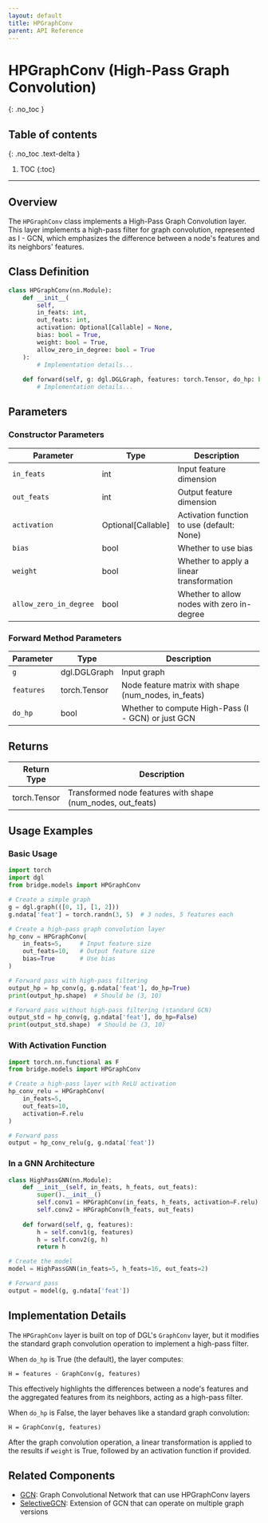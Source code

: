 ```yaml
---
layout: default
title: HPGraphConv
parent: API Reference
---
```


# HPGraphConv (High-Pass Graph Convolution)
{: .no_toc }

## Table of contents
{: .no_toc .text-delta }

1. TOC
{:toc}

---

## Overview

The `HPGraphConv` class implements a High-Pass Graph Convolution layer. This layer implements a high-pass filter for graph convolution, represented as I - GCN, which emphasizes the difference between a node's features and its neighbors' features.

## Class Definition

```python
class HPGraphConv(nn.Module):
    def __init__(
        self, 
        in_feats: int, 
        out_feats: int, 
        activation: Optional[Callable] = None, 
        bias: bool = True,
        weight: bool = True,
        allow_zero_in_degree: bool = True
    ):
        # Implementation details...
        
    def forward(self, g: dgl.DGLGraph, features: torch.Tensor, do_hp: bool = True) -> torch.Tensor:
        # Implementation details...
```

## Parameters

### Constructor Parameters

| Parameter | Type | Description |
|-----------|------|-------------|
| `in_feats` | int | Input feature dimension |
| `out_feats` | int | Output feature dimension |
| `activation` | Optional[Callable] | Activation function to use (default: None) |
| `bias` | bool | Whether to use bias |
| `weight` | bool | Whether to apply a linear transformation |
| `allow_zero_in_degree` | bool | Whether to allow nodes with zero in-degree |

### Forward Method Parameters

| Parameter | Type | Description |
|-----------|------|-------------|
| `g` | dgl.DGLGraph | Input graph |
| `features` | torch.Tensor | Node feature matrix with shape (num_nodes, in_feats) |
| `do_hp` | bool | Whether to compute High-Pass (I - GCN) or just GCN |

## Returns

| Return Type | Description |
|-------------|-------------|
| torch.Tensor | Transformed node features with shape (num_nodes, out_feats) |

## Usage Examples

### Basic Usage

```python
import torch
import dgl
from bridge.models import HPGraphConv

# Create a simple graph
g = dgl.graph(([0, 1], [1, 2]))
g.ndata['feat'] = torch.randn(3, 5)  # 3 nodes, 5 features each

# Create a high-pass graph convolution layer
hp_conv = HPGraphConv(
    in_feats=5,     # Input feature size
    out_feats=10,   # Output feature size
    bias=True       # Use bias
)

# Forward pass with high-pass filtering
output_hp = hp_conv(g, g.ndata['feat'], do_hp=True)
print(output_hp.shape)  # Should be (3, 10)

# Forward pass without high-pass filtering (standard GCN)
output_std = hp_conv(g, g.ndata['feat'], do_hp=False)
print(output_std.shape)  # Should be (3, 10)
```

### With Activation Function

```python
import torch.nn.functional as F
from bridge.models import HPGraphConv

# Create a high-pass layer with ReLU activation
hp_conv_relu = HPGraphConv(
    in_feats=5,
    out_feats=10,
    activation=F.relu
)

# Forward pass
output = hp_conv_relu(g, g.ndata['feat'])
```

### In a GNN Architecture

```python
class HighPassGNN(nn.Module):
    def __init__(self, in_feats, h_feats, out_feats):
        super().__init__()
        self.conv1 = HPGraphConv(in_feats, h_feats, activation=F.relu)
        self.conv2 = HPGraphConv(h_feats, out_feats)
        
    def forward(self, g, features):
        h = self.conv1(g, features)
        h = self.conv2(g, h)
        return h

# Create the model
model = HighPassGNN(in_feats=5, h_feats=16, out_feats=2)

# Forward pass
output = model(g, g.ndata['feat'])
```

## Implementation Details

The `HPGraphConv` layer is built on top of DGL's `GraphConv` layer, but it modifies the standard graph convolution operation to implement a high-pass filter.

When `do_hp` is True (the default), the layer computes:
```
H = features - GraphConv(g, features)
```

This effectively highlights the differences between a node's features and the aggregated features from its neighbors, acting as a high-pass filter.

When `do_hp` is False, the layer behaves like a standard graph convolution:
```
H = GraphConv(g, features)
```

After the graph convolution operation, a linear transformation is applied to the results if `weight` is True, followed by an activation function if provided.

## Related Components

- [GCN](api-reference/gcn.md): Graph Convolutional Network that can use HPGraphConv layers
- [SelectiveGCN](api-reference/selectivegcn.md): Extension of GCN that can operate on multiple graph versions
